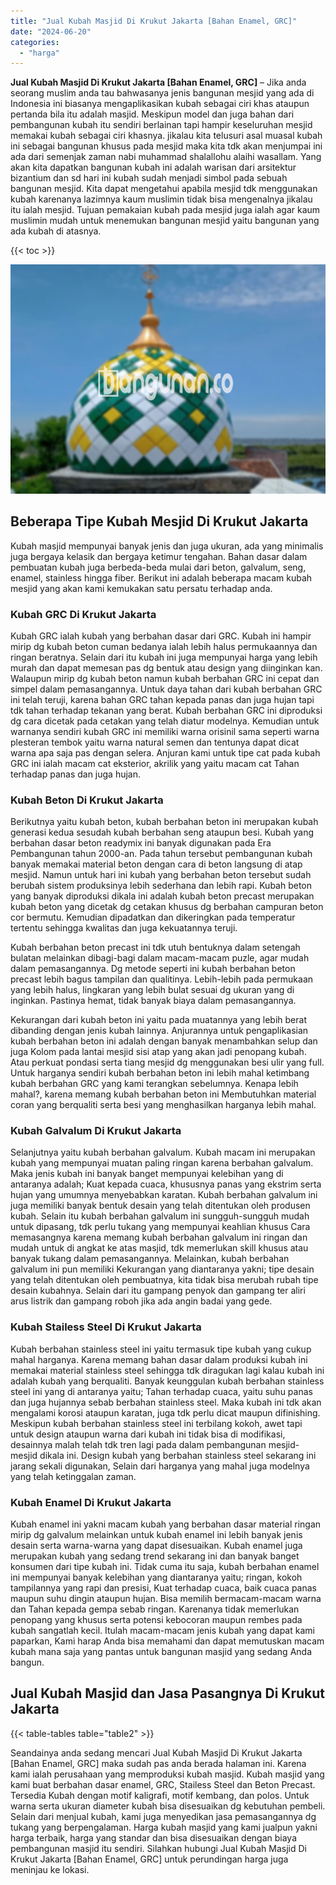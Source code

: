 ```yaml
---
title: "Jual Kubah Masjid Di Krukut Jakarta [Bahan Enamel, GRC]"
date: "2024-06-20"
categories: 
  - "harga"
---
```


**Jual Kubah Masjid Di Krukut Jakarta \[Bahan Enamel, GRC\]** – Jika anda seorang muslim anda tau bahwasanya jenis bangunan mesjid yang ada di Indonesia ini biasanya mengaplikasikan kubah sebagai ciri khas ataupun pertanda bila itu adalah masjid. Meskipun model dan juga bahan dari pembangunan kubah itu sendiri berlainan tapi hampir keseluruhan mesjid memakai kubah sebagai ciri khasnya. jikalau kita telusuri asal muasal kubah ini sebagai bangunan khusus pada mesjid maka kita tdk akan menjumpai ini ada dari semenjak zaman nabi muhammad shalallohu alaihi wasallam. Yang akan kita dapatkan bangunan kubah ini adalah warisan dari arsitektur bizantium dan sd hari ini kubah sudah menjadi simbol pada sebuah bangunan mesjid. Kita dapat mengetahui apabila mesjid tdk menggunakan kubah karenanya lazimnya kaum muslimin tidak bisa mengenalnya jikalau itu ialah mesjid. Tujuan pemakaian kubah pada mesjid juga ialah agar kaum muslimin mudah untuk menemukan bangunan mesjid yaitu bangunan yang ada kubah di atasnya.

{{< toc >}}

![Jual Kubah Masjid Di Krukut Jakarta [Bahan Enamel, GRC]](/images/jual-kubah-masjid-10.png)

## Beberapa Tipe Kubah Mesjid Di Krukut Jakarta

Kubah masjid mempunyai banyak jenis dan juga ukuran, ada yang minimalis juga bergaya kelasik dan bergaya ketimur tengahan. Bahan dasar dalam pembuatan kubah juga berbeda-beda mulai dari beton, galvalum, seng, enamel, stainless hingga fiber. Berikut ini adalah beberapa macam kubah mesjid yang akan kami kemukakan satu persatu terhadap anda.

### Kubah GRC Di Krukut Jakarta

Kubah GRC ialah kubah yang berbahan dasar dari GRC. Kubah ini hampir mirip dg kubah beton cuman bedanya ialah lebih halus permukaannya dan ringan beratnya. Selain dari itu kubah ini juga mempunyai harga yang lebih murah dan dapat memesan pas dg bentuk atau design yang diinginkan kan. Walaupun mirip dg kubah beton namun kubah berbahan GRC ini cepat dan simpel dalam pemasangannya. Untuk daya tahan dari kubah berbahan GRC ini telah teruji, karena bahan GRC tahan kepada panas dan juga hujan tapi tdk tahan terhadap tekanan yang berat. Kubah berbahan GRC ini diproduksi dg cara dicetak pada cetakan yang telah diatur modelnya. Kemudian untuk warnanya sendiri kubah GRC ini memiliki warna orisinil sama seperti warna plesteran tembok yaitu warna natural semen dan tentunya dapat dicat warna apa saja pas dengan selera. Anjuran kami untuk tipe cat pada kubah GRC ini ialah macam cat eksterior, akrilik yang yaitu macam cat Tahan terhadap panas dan juga hujan.

### Kubah Beton Di Krukut Jakarta

Berikutnya yaitu kubah beton, kubah berbahan beton ini merupakan kubah generasi kedua sesudah kubah berbahan seng ataupun besi. Kubah yang berbahan dasar beton readymix ini banyak digunakan pada Era Pembangunan tahun 2000-an. Pada tahun tersebut pembangunan kubah banyak memakai material beton dengan cara di beton langsung di atap mesjid. Namun untuk hari ini kubah yang berbahan beton tersebut sudah berubah sistem produksinya lebih sederhana dan lebih rapi. Kubah beton yang banyak diproduksi dikala ini adalah kubah beton precast merupakan kubah beton yang dicetak dg cetakan khusus dg berbahan campuran beton cor bermutu. Kemudian dipadatkan dan dikeringkan pada temperatur tertentu sehingga kwalitas dan juga kekuatannya teruji.

Kubah berbahan beton precast ini tdk utuh bentuknya dalam setengah bulatan melainkan dibagi-bagi dalam macam-macam puzle, agar mudah dalam pemasangannya. Dg metode seperti ini kubah berbahan beton precast lebih bagus tampilan dan qualitinya. Lebih-lebih pada permukaan yang lebih halus, lingkaran yang lebih bulat sesuai dg ukuran yang di inginkan. Pastinya hemat, tidak banyak biaya dalam pemasangannya.

Kekurangan dari kubah beton ini yaitu pada muatannya yang lebih berat dibanding dengan jenis kubah lainnya. Anjurannya untuk pengaplikasian kubah berbahan beton ini adalah dengan banyak menambahkan selup dan juga Kolom pada lantai mesjid sisi atap yang akan jadi penopang kubah. Atau perkuat pondasi serta tiang mesjid dg menggunakan besi ulir yang full. Untuk harganya sendiri kubah berbahan beton ini lebih mahal ketimbang kubah berbahan GRC yang kami terangkan sebelumnya. Kenapa lebih mahal?, karena memang kubah berbahan beton ini Membutuhkan material coran yang berqualiti serta besi yang menghasilkan harganya lebih mahal.

### Kubah Galvalum Di Krukut Jakarta

Selanjutnya yaitu kubah berbahan galvalum. Kubah macam ini merupakan kubah yang mempunyai muatan paling ringan karena berbahan galvalum. Maka jenis kubah ini banyak banget mempunyai kelebihan yang di antaranya adalah; Kuat kepada cuaca, khususnya panas yang ekstrim serta hujan yang umumnya menyebabkan karatan. Kubah berbahan galvalum ini juga memiliki banyak bentuk desain yang telah ditentukan oleh produsen kubah. Selain itu kubah berbahan galvalum ini sungguh-sungguh mudah untuk dipasang, tdk perlu tukang yang mempunyai keahlian khusus Cara memasangnya karena memang kubah berbahan galvalum ini ringan dan mudah untuk di angkat ke atas masjid, tdk memerlukan skill khusus atau banyak tukang dalam pemasangannya. Melainkan, kubah berbahan galvalum ini pun memiliki Kekurangan yang diantaranya yakni; tipe desain yang telah ditentukan oleh pembuatnya, kita tidak bisa merubah rubah tipe desain kubahnya. Selain dari itu gampang penyok dan gampang ter aliri arus listrik dan gampang roboh jika ada angin badai yang gede.

### Kubah Stailess Steel Di Krukut Jakarta

Kubah berbahan stainless steel ini yaitu termasuk tipe kubah yang cukup mahal harganya. Karena memang bahan dasar dalam produksi kubah ini memakai material stainless steel sehingga tdk diragukan lagi kalau kubah ini adalah kubah yang berqualiti. Banyak keunggulan kubah berbahan stainless steel ini yang di antaranya yaitu; Tahan terhadap cuaca, yaitu suhu panas dan juga hujannya sebab berbahan stainless steel. Maka kubah ini tdk akan mengalami korosi ataupun karatan, juga tdk perlu dicat maupun difinishing. Meskipun kubah berbahan stainless steel ini terbilang kokoh, awet tapi untuk design ataupun warna dari kubah ini tidak bisa di modifikasi, desainnya malah telah tdk tren lagi pada dalam pembangunan mesjid-mesjid dikala ini. Design kubah yang berbahan stainless steel sekarang ini jarang sekali digunakan, Selain dari harganya yang mahal juga modelnya yang telah ketinggalan zaman.

### Kubah Enamel Di Krukut Jakarta

Kubah enamel ini yakni macam kubah yang berbahan dasar material ringan mirip dg galvalum melainkan untuk kubah enamel ini lebih banyak jenis desain serta warna-warna yang dapat disesuaikan. Kubah enamel juga merupakan kubah yang sedang trend sekarang ini dan banyak banget konsumen dari tipe kubah ini. Tidak cuma itu saja, kubah berbahan enamel ini mempunyai banyak kelebihan yang diantaranya yaitu; ringan, kokoh tampilannya yang rapi dan presisi, Kuat terhadap cuaca, baik cuaca panas maupun suhu dingin ataupun hujan. Bisa memilih bermacam-macam warna dan Tahan kepada gempa sebab ringan. Karenanya tidak memerlukan penopang yang khusus serta potensi kebocoran maupun rembes pada kubah sangatlah kecil. Itulah macam-macam jenis kubah yang dapat kami paparkan, Kami harap Anda bisa memahami dan dapat memutuskan macam kubah mana saja yang pantas untuk bangunan masjid yang sedang Anda bangun.

## Jual Kubah Masjid dan Jasa Pasangnya Di Krukut Jakarta

{{< table-tables table="table2" >}}

Seandainya anda sedang mencari Jual Kubah Masjid Di Krukut Jakarta \[Bahan Enamel, GRC\] maka sudah pas anda berada halaman ini. Karena kami ialah perusahaan yang memproduksi kubah masjid. Kubah masjid yang kami buat berbahan dasar enamel, GRC, Stailess Steel dan Beton Precast. Tersedia Kubah dengan motif kaligrafi, motif kembang, dan polos. Untuk warna serta ukuran diameter kubah bisa disesuaikan dg kebutuhan pembeli. Selain dari menjual kubah, kami juga menyedikan jasa pemasangannya dg tukang yang berpengalaman. Harga kubah masjid yang kami jualpun yakni harga terbaik, harga yang standar dan bisa disesuaikan dengan biaya pembangunan masjid itu sendiri. Silahkan hubungi Jual Kubah Masjid Di Krukut Jakarta \[Bahan Enamel, GRC\] untuk perundingan harga juga meninjau ke lokasi.
